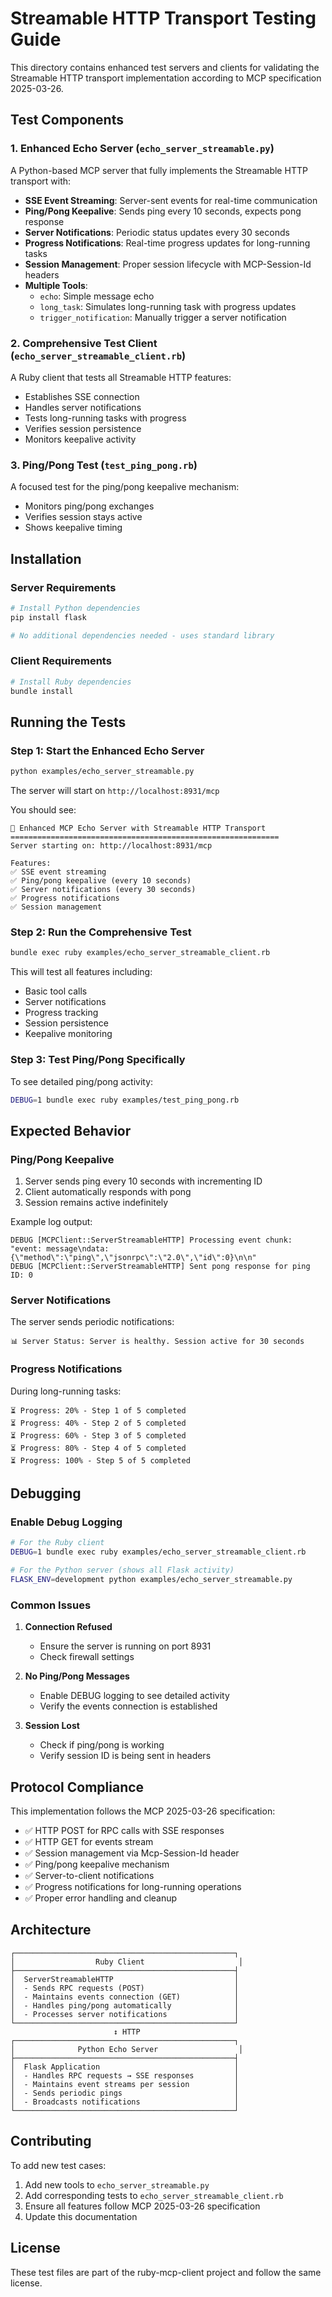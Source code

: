 # Streamable HTTP Transport Testing Guide

This directory contains enhanced test servers and clients for validating the Streamable HTTP transport implementation according to MCP specification 2025-03-26.

## Test Components

### 1. Enhanced Echo Server (`echo_server_streamable.py`)

A Python-based MCP server that fully implements the Streamable HTTP transport with:

- **SSE Event Streaming**: Server-sent events for real-time communication
- **Ping/Pong Keepalive**: Sends ping every 10 seconds, expects pong response
- **Server Notifications**: Periodic status updates every 30 seconds
- **Progress Notifications**: Real-time progress updates for long-running tasks
- **Session Management**: Proper session lifecycle with MCP-Session-Id headers
- **Multiple Tools**:
  - `echo`: Simple message echo
  - `long_task`: Simulates long-running task with progress updates
  - `trigger_notification`: Manually trigger a server notification

### 2. Comprehensive Test Client (`echo_server_streamable_client.rb`)

A Ruby client that tests all Streamable HTTP features:

- Establishes SSE connection
- Handles server notifications
- Tests long-running tasks with progress
- Verifies session persistence
- Monitors keepalive activity

### 3. Ping/Pong Test (`test_ping_pong.rb`)

A focused test for the ping/pong keepalive mechanism:

- Monitors ping/pong exchanges
- Verifies session stays active
- Shows keepalive timing

## Installation

### Server Requirements

```bash
# Install Python dependencies
pip install flask

# No additional dependencies needed - uses standard library
```

### Client Requirements

```bash
# Install Ruby dependencies
bundle install
```

## Running the Tests

### Step 1: Start the Enhanced Echo Server

```bash
python examples/echo_server_streamable.py
```

The server will start on `http://localhost:8931/mcp`

You should see:
```
🚀 Enhanced MCP Echo Server with Streamable HTTP Transport
============================================================
Server starting on: http://localhost:8931/mcp

Features:
✅ SSE event streaming
✅ Ping/pong keepalive (every 10 seconds)
✅ Server notifications (every 30 seconds)
✅ Progress notifications
✅ Session management
```

### Step 2: Run the Comprehensive Test

```bash
bundle exec ruby examples/echo_server_streamable_client.rb
```

This will test all features including:
- Basic tool calls
- Server notifications
- Progress tracking
- Session persistence
- Keepalive monitoring

### Step 3: Test Ping/Pong Specifically

To see detailed ping/pong activity:

```bash
DEBUG=1 bundle exec ruby examples/test_ping_pong.rb
```

## Expected Behavior

### Ping/Pong Keepalive

1. Server sends ping every 10 seconds with incrementing ID
2. Client automatically responds with pong
3. Session remains active indefinitely

Example log output:
```
DEBUG [MCPClient::ServerStreamableHTTP] Processing event chunk: "event: message\ndata: {\"method\":\"ping\",\"jsonrpc\":\"2.0\",\"id\":0}\n\n"
DEBUG [MCPClient::ServerStreamableHTTP] Sent pong response for ping ID: 0
```

### Server Notifications

The server sends periodic notifications:
```
📊 Server Status: Server is healthy. Session active for 30 seconds
```

### Progress Notifications

During long-running tasks:
```
⏳ Progress: 20% - Step 1 of 5 completed
⏳ Progress: 40% - Step 2 of 5 completed
⏳ Progress: 60% - Step 3 of 5 completed
⏳ Progress: 80% - Step 4 of 5 completed
⏳ Progress: 100% - Step 5 of 5 completed
```

## Debugging

### Enable Debug Logging

```bash
# For the Ruby client
DEBUG=1 bundle exec ruby examples/echo_server_streamable_client.rb

# For the Python server (shows all Flask activity)
FLASK_ENV=development python examples/echo_server_streamable.py
```

### Common Issues

1. **Connection Refused**
   - Ensure the server is running on port 8931
   - Check firewall settings

2. **No Ping/Pong Messages**
   - Enable DEBUG logging to see detailed activity
   - Verify the events connection is established

3. **Session Lost**
   - Check if ping/pong is working
   - Verify session ID is being sent in headers

## Protocol Compliance

This implementation follows the MCP 2025-03-26 specification:

- ✅ HTTP POST for RPC calls with SSE responses
- ✅ HTTP GET for events stream
- ✅ Session management via Mcp-Session-Id header
- ✅ Ping/pong keepalive mechanism
- ✅ Server-to-client notifications
- ✅ Progress notifications for long-running operations
- ✅ Proper error handling and cleanup

## Architecture

```
┌─────────────────────────────────────────────────┐
│                  Ruby Client                     │
├─────────────────────────────────────────────────┤
│  ServerStreamableHTTP                           │
│  - Sends RPC requests (POST)                    │
│  - Maintains events connection (GET)            │
│  - Handles ping/pong automatically              │
│  - Processes server notifications               │
└─────────────────────────────────────────────────┘
                       ↕ HTTP
┌─────────────────────────────────────────────────┐
│              Python Echo Server                  │
├─────────────────────────────────────────────────┤
│  Flask Application                              │
│  - Handles RPC requests → SSE responses         │
│  - Maintains event streams per session          │
│  - Sends periodic pings                         │
│  - Broadcasts notifications                     │
└─────────────────────────────────────────────────┘
```

## Contributing

To add new test cases:

1. Add new tools to `echo_server_streamable.py`
2. Add corresponding tests to `echo_server_streamable_client.rb`
3. Ensure all features follow MCP 2025-03-26 specification
4. Update this documentation

## License

These test files are part of the ruby-mcp-client project and follow the same license.